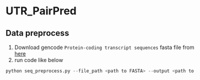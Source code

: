 # UTR_PairPred
## Data preprocess
1. Download gencode `Protein-coding transcript sequences` fasta file from [here](https://ftp.ebi.ac.uk/pub/databases/gencode/Gencode_human/release_44/gencode.v44.pc_transcripts.fa.gz)
2. run code like below
```python
python seq_preprocess.py --file_path <path to FASTA> --output <path to save result .csv>
```
